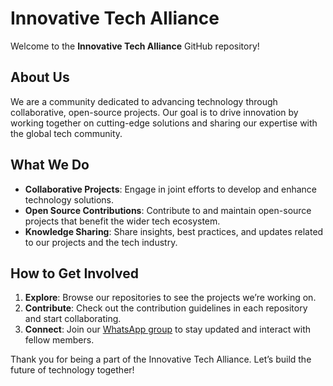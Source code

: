 # Innovative Tech Alliance

Welcome to the **Innovative Tech Alliance** GitHub repository!

## About Us

We are a community dedicated to advancing technology through collaborative, open-source projects. Our goal is to drive innovation by working together on cutting-edge solutions and sharing our expertise with the global tech community.

## What We Do

- **Collaborative Projects**: Engage in joint efforts to develop and enhance technology solutions.
- **Open Source Contributions**: Contribute to and maintain open-source projects that benefit the wider tech ecosystem.
- **Knowledge Sharing**: Share insights, best practices, and updates related to our projects and the tech industry.

## How to Get Involved

1. **Explore**: Browse our repositories to see the projects we’re working on.
2. **Contribute**: Check out the contribution guidelines in each repository and start collaborating.
3. **Connect**: Join our [WhatsApp group](https://chat.whatsapp.com/F8aUsZ3IoBYD8sN7LZWBXG) to stay updated and interact with fellow members.

Thank you for being a part of the Innovative Tech Alliance. Let’s build the future of technology together!
